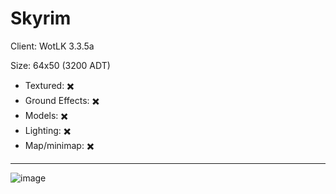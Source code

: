 # Skyrim

Client: WotLK 3.3.5a

Size: 64x50 (3200 ADT)

- Textured: ✖️
- Ground Effects: ✖️
- Models: ✖️
- Lighting: ✖️
- Map/minimap: ✖️

---

![image](https://github.com/user-attachments/assets/d4603ec6-2e62-46c4-8f20-d0221f70c961)
